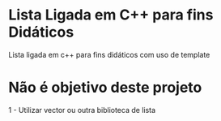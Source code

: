 # Lista Ligada em C++ para fins Didáticos
Lista ligada em c++ para fins didáticos com uso de template
# Não é objetivo deste projeto 
1 - Utilizar vector ou outra biblioteca de lista